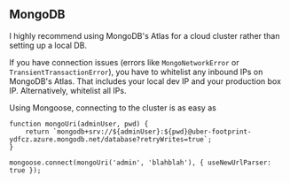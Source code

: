 ## MongoDB

I highly recommend using MongoDB's Atlas for a cloud cluster rather than setting up a local DB.

If you have connection issues (errors like `MongoNetworkError` or `TransientTransactionError`), you have to whitelist any inbound IPs on MongoDB's Atlas. That includes your local dev IP and your production box IP. Alternatively, whitelist all IPs.

Using Mongoose, connecting to the cluster is as easy as
```
function mongoUri(adminUser, pwd) {
    return `mongodb+srv://${adminUser}:${pwd}@uber-footprint-ydfcz.azure.mongodb.net/database?retryWrites=true`;
}

mongoose.connect(mongoUri('admin', 'blahblah'), { useNewUrlParser: true });
```